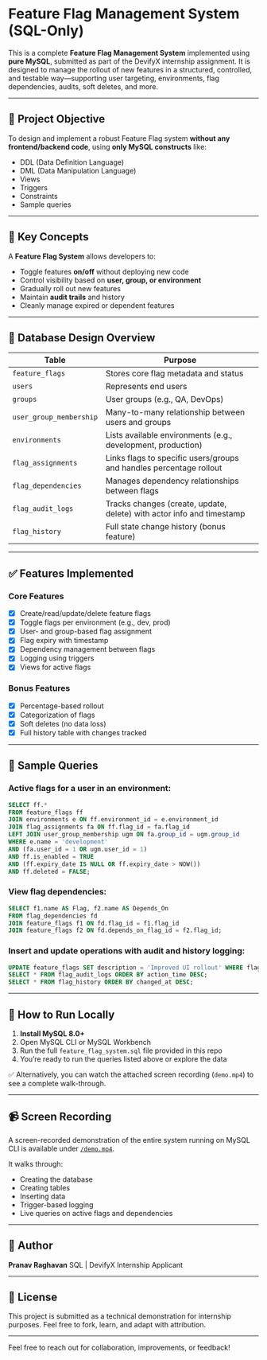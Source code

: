 # Feature Flag Management System (SQL-Only)

This is a complete **Feature Flag Management System** implemented using **pure MySQL**, submitted as part of the DevifyX internship assignment. It is designed to manage the rollout of new features in a structured, controlled, and testable way—supporting user targeting, environments, flag dependencies, audits, soft deletes, and more.

---

## 📌 Project Objective

To design and implement a robust Feature Flag system **without any frontend/backend code**, using **only MySQL constructs** like:

* DDL (Data Definition Language)
* DML (Data Manipulation Language)
* Views
* Triggers
* Constraints
* Sample queries

---

## 🧠 Key Concepts

A **Feature Flag System** allows developers to:

* Toggle features **on/off** without deploying new code
* Control visibility based on **user, group, or environment**
* Gradually roll out new features
* Maintain **audit trails** and history
* Cleanly manage expired or dependent features

---

## 🧱 Database Design Overview

| Table                   | Purpose                                                               |
| ----------------------- | --------------------------------------------------------------------- |
| `feature_flags`         | Stores core flag metadata and status                                  |
| `users`                 | Represents end users                                                  |
| `groups`                | User groups (e.g., QA, DevOps)                                        |
| `user_group_membership` | Many-to-many relationship between users and groups                    |
| `environments`          | Lists available environments (e.g., development, production)          |
| `flag_assignments`      | Links flags to specific users/groups and handles percentage rollout   |
| `flag_dependencies`     | Manages dependency relationships between flags                        |
| `flag_audit_logs`       | Tracks changes (create, update, delete) with actor info and timestamp |
| `flag_history`          | Full state change history (bonus feature)                             |

---

## ✅ Features Implemented

### Core Features

* [x] Create/read/update/delete feature flags
* [x] Toggle flags per environment (e.g., dev, prod)
* [x] User- and group-based flag assignment
* [x] Flag expiry with timestamp
* [x] Dependency management between flags
* [x] Logging using triggers
* [x] Views for active flags

### Bonus Features

* [x] Percentage-based rollout
* [x] Categorization of flags
* [x] Soft deletes (no data loss)
* [x] Full history table with changes tracked

---

## 🧪 Sample Queries

### Active flags for a user in an environment:

```sql
SELECT ff.*
FROM feature_flags ff
JOIN environments e ON ff.environment_id = e.environment_id
JOIN flag_assignments fa ON ff.flag_id = fa.flag_id
LEFT JOIN user_group_membership ugm ON fa.group_id = ugm.group_id
WHERE e.name = 'development'
AND (fa.user_id = 1 OR ugm.user_id = 1)
AND ff.is_enabled = TRUE
AND (ff.expiry_date IS NULL OR ff.expiry_date > NOW())
AND ff.deleted = FALSE;
```

### View flag dependencies:

```sql
SELECT f1.name AS Flag, f2.name AS Depends_On
FROM flag_dependencies fd
JOIN feature_flags f1 ON fd.flag_id = f1.flag_id
JOIN feature_flags f2 ON fd.depends_on_flag_id = f2.flag_id;
```

### Insert and update operations with audit and history logging:

```sql
UPDATE feature_flags SET description = 'Improved UI rollout' WHERE flag_id = 1;
SELECT * FROM flag_audit_logs ORDER BY action_time DESC;
SELECT * FROM flag_history ORDER BY changed_at DESC;
```

---

## 🧰 How to Run Locally

1. **Install MySQL 8.0+**
2. Open MySQL CLI or MySQL Workbench
3. Run the full `feature_flag_system.sql` file provided in this repo
4. You’re ready to run the queries listed above or explore the data

✅ Alternatively, you can watch the attached screen recording (`demo.mp4`) to see a complete walk-through.

---

## 📹 Screen Recording

A screen-recorded demonstration of the entire system running on MySQL CLI is available under [`/demo.mp4`](./demo.mp4).

It walks through:

* Creating the database
* Creating tables
* Inserting data
* Trigger-based logging
* Live queries on active flags and dependencies

---

## 🙋 Author

**Pranav Raghavan**
SQL | DevifyX Internship Applicant

---

## 📝 License

This project is submitted as a technical demonstration for internship purposes. Feel free to fork, learn, and adapt with attribution.

---

Feel free to reach out for collaboration, improvements, or feedback!
